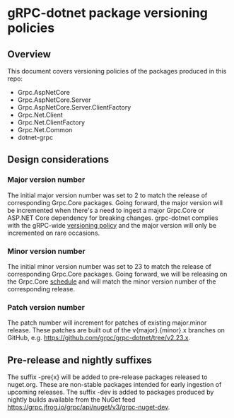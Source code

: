 # gRPC-dotnet package versioning policies

## Overview

This document covers versioning policies of the packages produced in this repo:

- Grpc.AspNetCore
- Grpc.AspNetCore.Server
- Grpc.AspNetCore.Server.ClientFactory
- Grpc.Net.Client
- Grpc.Net.ClientFactory
- Grpc.Net.Common
- dotnet-grpc

## Design considerations

### Major version number

The initial major version number was set to 2 to match the release of corresponding Grpc.Core packages. Going forward, the major version will be incremented when there's a need to ingest a major Grpc.Core or ASP.NET Core dependency for breaking changes. grpc-dotnet complies with the gRPC-wide [versioning policy](https://github.com/grpc/grpc/blob/master/doc/versioning.md) and the major version will only be incremented on rare occasions.

### Minor version number

The initial minor version number was set to 23 to match the release of corresponding Grpc.Core packages. Going forward, we will be releasing on the Grpc.Core [schedule](https://github.com/grpc/grpc/blob/master/doc/grpc_release_schedule.md) and will match the minor version number of the corresponding release.

### Patch version number

The patch number will increment for patches of existing major.minor release. These patches are built out of the v{major}.{minor}.x branches on GitHub, e.g. https://github.com/grpc/grpc-dotnet/tree/v2.23.x.

## Pre-release and nightly suffixes

The suffix -pre{x} will be added to pre-release packages released to nuget.org. These are non-stable packages intended for early ingestion of upcoming releases.
The suffix -dev is added to packages produced by nightly builds available from the NuGet feed https://grpc.jfrog.io/grpc/api/nuget/v3/grpc-nuget-dev.